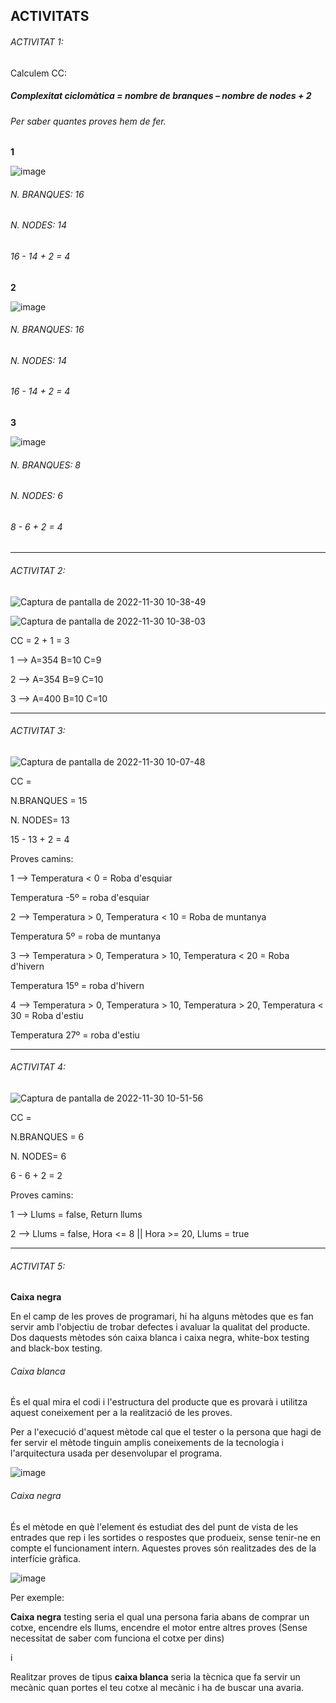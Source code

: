 ## ACTIVITATS

###### ACTIVITAT 1:

Calculem CC:


##### Complexitat ciclomàtica = nombre de branques – nombre de nodes + 2

###### Per saber quantes proves hem de fer.

**1**

![image](https://user-images.githubusercontent.com/113586105/204755853-198767a8-174a-418b-a46e-b877ae8cc2e0.png)


###### N. BRANQUES: 16

###### N. NODES: 14

###### 16 - 14 + 2 = 4


**2**

![image](https://user-images.githubusercontent.com/113586105/205242455-7d7be27a-d094-4700-8c86-637f161f0e7a.png)


###### N. BRANQUES: 16

###### N. NODES: 14

###### 16 - 14 + 2 = 4

**3**

![image](https://user-images.githubusercontent.com/113586105/205242595-c92f54fa-27a8-4e3f-a668-4f08dd652933.png)

###### N. BRANQUES: 8

###### N. NODES: 6

###### 8 - 6 + 2 = 4


---------------------------------------------------------------------------------------------------------------------------------------------------------

###### ACTIVITAT 2:

![Captura de pantalla de 2022-11-30 10-38-49](https://user-images.githubusercontent.com/113586105/204760936-bd939b71-62a9-4dae-a05f-78b040d91ac6.png)

![Captura de pantalla de 2022-11-30 10-38-03](https://user-images.githubusercontent.com/113586105/204760841-bdf02a42-6929-42cc-961f-f2b51c0d4729.png)

CC = 2 + 1 = 3

1 --> A=354 B=10 C=9

2 --> A=354 B=9 C=10

3 --> A=400 B=10 C=10

---------------------------------------------------------------------------------------------------------------------------------------------------------

###### ACTIVITAT 3:

![Captura de pantalla de 2022-11-30 10-07-48](https://user-images.githubusercontent.com/113586105/204754044-e49aee8b-3056-4209-a62a-6ce55e05b2ea.png)

CC = 

N.BRANQUES = 15

N. NODES= 13

15 - 13 + 2 = 4

Proves camins:

1 --> Temperatura < 0 = Roba d'esquiar

Temperatura -5º = roba d'esquiar

2 --> Temperatura > 0, Temperatura < 10 = Roba de muntanya

Temperatura 5º = roba de muntanya

3 --> Temperatura > 0, Temperatura > 10, Temperatura < 20 = Roba d'hivern

Temperatura 15º = roba d'hivern

4 --> Temperatura > 0, Temperatura > 10, Temperatura > 20, Temperatura < 30 = Roba d'estiu

Temperatura 27º = roba d'estiu 


---------------------------------------------------------------------------------------------------------------------------------------------------------

###### ACTIVITAT 4:

![Captura de pantalla de 2022-11-30 10-51-56](https://user-images.githubusercontent.com/113586105/204764257-f823d2a6-2502-43ae-8cea-1e77fb3772a9.png)

CC =

N.BRANQUES = 6

N. NODES= 6

6 - 6 + 2 = 2

Proves camins:

1 --> Llums = false, Return llums

2 -->  Llums = false, Hora <= 8 || Hora >= 20, Llums = true


---------------------------------------------------------------------------------------------------------------------------------------------------------

###### ACTIVITAT 5:

**Caixa negra**

En el camp de les proves de programari, hi ha alguns mètodes que es fan servir amb l'objectiu de trobar defectes i avaluar la qualitat del producte. Dos daquests mètodes són caixa blanca i caixa negra, white-box testing and black-box testing.

###### Caixa blanca

És el qual mira el codi i l'estructura del producte que es provarà i utilitza aquest coneixement per a la realització de les proves.

Per a l'execució d'aquest mètode cal que el tester o la persona que hagi de fer servir el mètode tinguin amplis coneixements de la tecnologia i l'arquitectura usada per desenvolupar el programa.

![image](https://user-images.githubusercontent.com/113586105/205248218-30408a23-46dc-48e3-94b4-f15deb9b63a3.png)

###### Caixa negra

És el mètode en què l'element és estudiat des del punt de vista de les entrades que rep i les sortides o respostes que produeix, sense tenir-ne en compte el funcionament intern. Aquestes proves són realitzades des de la interfície gràfica.

![image](https://user-images.githubusercontent.com/113586105/205248366-91591a16-821e-48f5-a625-007740bae67e.png)

Per exemple:

**Caixa negra** testing seria el qual una persona faria abans de comprar un cotxe, encendre els llums, encendre el motor entre altres proves (Sense necessitat de saber com funciona el cotxe per dins)

i 

Realitzar proves de tipus **caixa blanca** seria la tècnica que fa servir un mecànic quan portes el teu cotxe al mecànic i ha de buscar una avaria.
